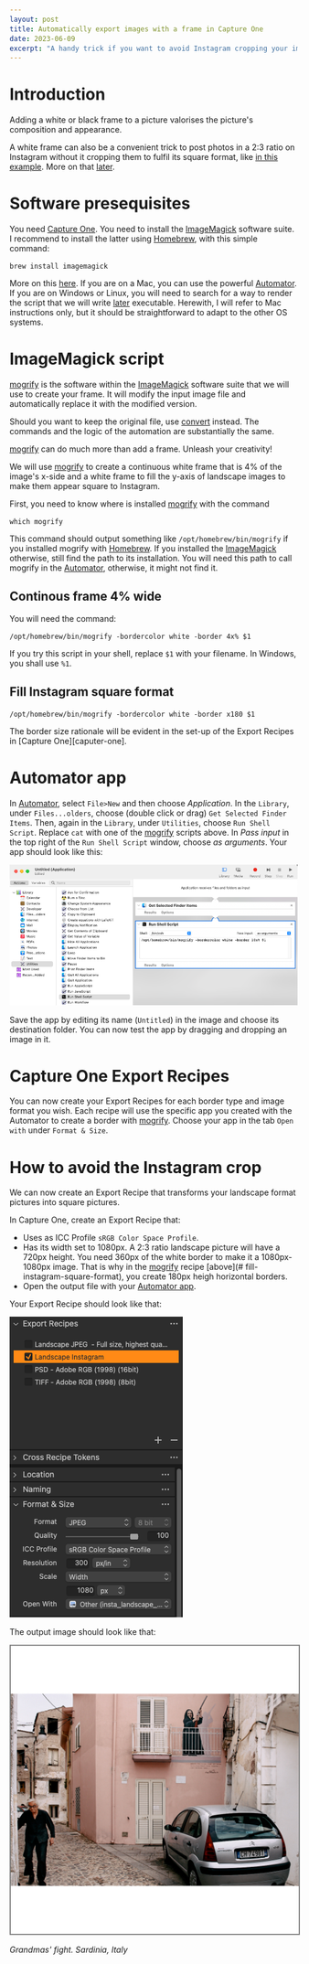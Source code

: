 ```yaml
---
layout: post
title: Automatically export images with a frame in Capture One
date: 2023-06-09
excerpt: "A handy trick if you want to avoid Instagram cropping your images to a square." 
---
```


# Introduction

Adding a white or black frame to a picture valorises the picture's composition and appearance. 

A white frame can also be a convenient trick to post photos in a 2:3 ratio on Instagram without it cropping them to fulfil its square format, like [in this example][my-insta]. More on that [later](#how-to-avoid-the-instagram-crop).

# Software presequisites

You need [Capture One][capture-one]. 
You need to install the [ImageMagick][imagemagick] software suite.
I recommend to install the latter using [Homebrew][homebrew], with this simple command:
```
brew install imagemagick
```
More on this [here][homebrew-imagemagick].
If you are on a Mac, you can use the powerful [Automator][automator]. If you are on Windows or Linux, you will need to search for a way to render the script that we will write [later](#imagemagic-script) executable. Herewith, I will refer to Mac instructions only, but it should be straightforward to adapt to the other OS systems.

# ImageMagick script

[mogrify][mog] is the software within the [ImageMagick][imagemagick] software suite that we will use to create your frame. It will modify the input image file and automatically replace it with the modified version. 

Should you want to keep the original file, use [convert][convert] instead. The commands and the logic of the automation are substantially the same. 

[mogrify][mog] can do much more than add a frame. Unleash your creativity!

We will use [mogrify][mog] to create a continuous white frame that is 4% of the image's x-side and a white frame to fill the y-axis of landscape images to make them appear square to Instagram. 

First, you need to know where is installed [mogrify][mog] with the command 
```
which mogrify
```
This command should output something like `/opt/homebrew/bin/mogrify` if you installed mogrify with [Homebrew][homebrew]. If you installed the [ImageMagick][imagemagick] otherwise, still find the path to its installation.
You will need this path to call mogrify in the [Automator][automator], otherwise, it might not find it. 

## Continous frame 4% wide

You will need the command:
```
/opt/homebrew/bin/mogrify -bordercolor white -border 4x% $1
```
If you try this script in your shell, replace `$1` with your filename. In Windows, you shall use `%1`.

## Fill Instagram square format
```
/opt/homebrew/bin/mogrify -bordercolor white -border x180 $1
```
The border size rationale will be evident in the set-up of the Export Recipes in [Capture One][caputer-one].

# Automator app

In [Automator][automator], select `File>New` and then choose _Application_.
In the `Library`, under `Files...olders`, choose (double click or drag) `Get Selected Finder Items`.
Then, again in the `Library`, under `Utilities`, choose `Run Shell Script`.
Replace `cat` with one of the [mogrify][mog] scripts above. 
In _Pass input_ in the top right of the `Run Shell Script` window, choose _as arguments_.
Your app should look like this:

![The Automator App](/assets/images/automator-app.png)

Save the app by editing its name (`Untitled`) in the image and choose its destination folder.
You can now test the app by dragging and dropping an image in it.

# Capture One Export Recipes

You can now create your Export Recipes for each border type and image format you wish. Each recipe will use the specific app you created with the Automator to create a border with [mogrify][mog].
Choose your app in the tab `Open with` under `Format & Size`.

# How to avoid the Instagram crop 

We can now create an Export Recipe that transforms your landscape format pictures into square pictures.

In Capture One, create an Export Recipe that:
- Uses as ICC Profile `sRGB Color Space Profile`.
- Has its width set to 1080px. A 2:3 ratio landscape picture will have a 720px height. You need 360px of the white border to make it a 1080px-1080px image. That is why in the [mogrify][mog] recipe [above](# fill-instagram-square-format), you create 180px heigh horizontal borders.
- Open the output file with your [Automator app](#automator-app).

Your Export Recipe should look like that:

![The Capture One Export Recipe](/assets/images/caputre-one-recipe.png)

The output image should look like that:

<img src="/assets/images/grandmas-fight.jpg" alt="Grandmas' fight. Sardinia, Italy" style="border: 2px solid  gray;">

*Grandmas' fight. Sardinia, Italy*

[my-insta]: https://www.instagram.com/myfisheye.pictures/
[capture-one]: https://www.captureone.com/en
[imagemagick]: https://imagemagick.org 
[homebrew]: https://brew.sh
[homebrew-imagemagick]: https://formulae.brew.sh/formula/imagemagick#default
[mog]: https://imagemagick.org/script/mogrify.php
[convert]: https://imagemagick.org/script/convert.php
[automator]: https://macosxautomation.com/automator/
[mog-border]: https://imagemagick.org/script/command-line-options.php#blur
